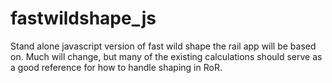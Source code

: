 fastwildshape_js
================

Stand alone javascript version of fast wild shape the rail app will be based on. Much will change, but many of the existing calculations should serve as a good reference for how to handle shaping in RoR.
